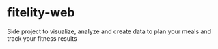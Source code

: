 # fitelity-web
Side project to visualize, analyze and create data to plan your meals and track your fitness results
